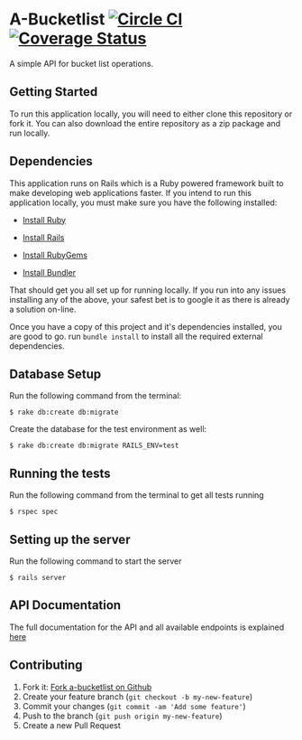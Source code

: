 # A-Bucketlist [![Circle CI](https://circleci.com/gh/andela-cdaniel/abucketlist/tree/master.svg?style=svg)](https://circleci.com/gh/andela-cdaniel/abucketlist/tree/master) [![Coverage Status](https://coveralls.io/repos/andela-cdaniel/abucketlist/badge.svg?branch=master&service=github)](https://coveralls.io/github/andela-cdaniel/abucketlist?branch=master)

A simple API for bucket list operations.

## Getting Started

To run this application locally, you will need to either clone this repository or fork it. You can also download the entire repository as a zip package and run locally.

## Dependencies

This application runs on Rails which is a Ruby powered framework built to make developing web applications faster. If you intend to run this application locally, you must make sure you have the following installed:

* [Install Ruby](http://www.ruby-lang.org)
* [Install Rails](http://rubyonrails.org)

* [Install RubyGems](https://rubygems.org/pages/download)
* [Install Bundler](http://bundler.io/)

That should get you all set up for running locally. If you run into any issues installing any of the above, your safest bet is to google it as there is already a solution on-line.

Once you have a copy of this project and it's dependencies installed, you are good to go. run `bundle install` to install all the required external dependencies.

## Database Setup

Run the following command from the terminal:

```shell
$ rake db:create db:migrate
```

Create the database for the test environment as well:

```shell
$ rake db:create db:migrate RAILS_ENV=test
```

## Running the tests

Run the following command from the terminal to get all tests running

```shell
$ rspec spec
```

## Setting up the server

Run the following command to start the server

```shell
$ rails server
```

## API Documentation

The full documentation for the API and all available endpoints is explained [here](https://andela-cdaniel.github.io/slate)

## Contributing

1. Fork it: [Fork a-bucketlist on Github](https://github.com/andela-cdaniel/a-bucketlist/fork)
2. Create your feature branch (`git checkout -b my-new-feature`)
3. Commit your changes (`git commit -am 'Add some feature'`)
4. Push to the branch (`git push origin my-new-feature`)
5. Create a new Pull Request

